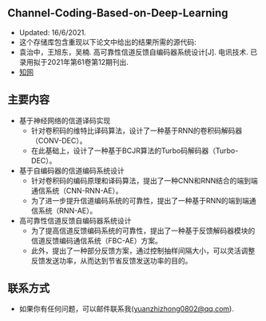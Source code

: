 
## Channel-Coding-Based-on-Deep-Learning

* Updated: 16/6/2021.
* 这个存储库包含重现以下论文中给出的结果所需的源代码:
* 袁治中，王旭东，吴楠. 高可靠性信道反馈自编码器系统设计[J]. 电讯技术. 
已录用拟于2021年第61卷第12期刊出.
* [知网](https://www.cnki.net/)

## 主要内容

* 基于神经网络的信道译码实现
    *  针对卷积码的维特比译码算法，设计了一种基于RNN的卷积码解码器（CONV-DEC）。
    *  在此基础上，设计了一种基于BCJR算法的Turbo码解码器（Turbo-DEC）。
* 基于自编码器的信道编码系统设计
    *  针对卷积码的编码原理和译码算法，提出了一种CNN和RNN结合的端到端通信系统（CNN-RNN-AE）。
    *  为了进一步提升信道编码系统的可靠性，提出了一种基于RNN的端到端通信系统（RNN-AE）。
* 高可靠性信道反馈自编码器系统设计
    * 为了提高信道反馈编码系统的可靠性，提出了一种基于反馈解码器模块的信道反馈编码通信系统（FBC-AE）方案。
    * 此外，提出了一种部分反馈方案，通过控制抽样间隔大小，可以灵活调整反馈发送功率，从而达到节省反馈发送功率的目的。

## 联系方式
* 如果你有任何问题，可以邮件联系我(yuanzhizhong0802@qq.com).
